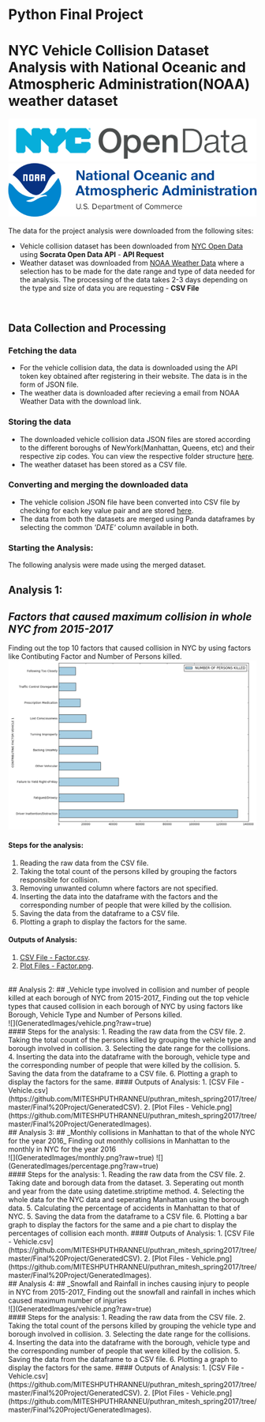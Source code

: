 # Python Final Project

# NYC Vehicle Collision Dataset Analysis with National Oceanic and Atmospheric Administration(NOAA) weather dataset

![](images/nyc.jpg?raw=true)
![](images/NOAA_emblem.png?raw=true)
<br>
<br>
The data for the project analysis were downloaded from the following sites:
* Vehicle collision dataset has been downloaded from [NYC Open Data](https://opendata.cityofnewyork.us/) using **Socrata Open Data API** - **API Request**
* Weather dataset was downloaded from [NOAA Weather Data](https://www.ncdc.noaa.gov/cdo-web/search?datasetid=GHCND) where a selection has to be made for the date range and type of data needed for the analysis. The processing of the data takes 2-3 days depending on the type and size of data you are requesting - **CSV File**
<br>

## Data Collection and Processing

### Fetching the data
* For the vehicle collision data, the data is downloaded using the API token key obtained after registering in their website. The data is in the form of JSON file.
* The weather data is downloaded after recieving a email from NOAA Weather Data with the download link.

### Storing the data
* The downloaded vehicle collision data JSON files are stored according to the different boroughs of NewYork(Manhattan, Queens, etc) and their respective zip codes. You can view the respective folder structure [here](https://github.com/MITESHPUTHRANNEU/puthran_mitesh_spring2017/tree/master/Final%20Project/ProcessedData).
* The weather dataset has been stored as a CSV file.

### Converting and merging the downloaded data
* The vehicle colision JSON file have been converted into CSV file by checking for each key value pair and are stored [here](https://github.com/MITESHPUTHRANNEU/puthran_mitesh_spring2017/tree/master/Final%20Project/ProcessedData). 
* The data from both the datasets are merged using Panda dataframes by selecting the common _'DATE'_ column available in both.

### Starting the Analysis:
The following analysis were made using the merged dataset.
<br>
## Analysis 1:
## _Factors that caused maximum collision in whole NYC from 2015-2017_
Finding out the top 10 factors that caused collision in NYC by using factors like Contibuting Factor and Number of Persons killed.
<br>
![](GeneratedImages/factor.png?raw=true)
<br>
#### Steps for the analysis:
1. Reading the raw data from the CSV file.
2. Taking the total count of the persons killed by grouping the factors responsible for collision.
3. Removing unwanted column where factors are not specified.
4. Inserting the data into the dataframe with the factors and the corresponding number of people that were killed by the collision.
5. Saving the data from the dataframe to a CSV file.
6. Plotting a graph to display the factors for the same. 
#### Outputs of Analysis:
1. [CSV File - Factor.csv](https://github.com/MITESHPUTHRANNEU/puthran_mitesh_spring2017/tree/master/Final%20Project/GeneratedCSV).
2. [Plot Files - Factor.png](https://github.com/MITESHPUTHRANNEU/puthran_mitesh_spring2017/tree/master/Final%20Project/GeneratedImages).
<br>
## Analysis 2:
## _Vehicle type involved in collision and number of people killed at each borough of NYC from 2015-2017_
Finding out the top vehicle types that caused collision in each borough of NYC by using factors like Borough, Vehicle Type and Number of Persons killed.
<br>
![](GeneratedImages/vehicle.png?raw=true)
<br>
#### Steps for the analysis:
1. Reading the raw data from the CSV file.
2. Taking the total count of the persons killed by grouping the vehicle type and borough involved in collision.
3. Selecting the date range for the collisions.
4. Inserting the data into the dataframe with the borough, vehicle type and the corresponding number of people that were killed by the collision.
5. Saving the data from the dataframe to a CSV file.
6. Plotting a graph to display the factors for the same. 
#### Outputs of Analysis:
1. [CSV File - Vehicle.csv](https://github.com/MITESHPUTHRANNEU/puthran_mitesh_spring2017/tree/master/Final%20Project/GeneratedCSV).
2. [Plot Files - Vehicle.png](https://github.com/MITESHPUTHRANNEU/puthran_mitesh_spring2017/tree/master/Final%20Project/GeneratedImages).
<br>
## Analysis 3:
## _Monthly collisions in Manhattan to that of the whole NYC for the year 2016_
Finding out monthly collisions in Manhattan to the monthly in NYC for the year 2016
<br>
![](GeneratedImages/monthly.png?raw=true)
![](GeneratedImages/percentage.png?raw=true)
<br>
#### Steps for the analysis:
1. Reading the raw data from the CSV file.
2. Taking date and borough data from the dataset.
3. Seperating out month and year from the date using datetime.striptime method.
4. Selecting the whole data for the NYC data and seperating Manhattan using the borough data.
5. Calculating the percentage of accidents in Manhattan to that of NYC.
5. Saving the data from the dataframe to a CSV file.
6. Plotting a bar graph to display the factors for the same and a pie chart to display the percentages of collision each month. 
#### Outputs of Analysis:
1. [CSV File - Vehicle.csv](https://github.com/MITESHPUTHRANNEU/puthran_mitesh_spring2017/tree/master/Final%20Project/GeneratedCSV).
2. [Plot Files - Vehicle.png](https://github.com/MITESHPUTHRANNEU/puthran_mitesh_spring2017/tree/master/Final%20Project/GeneratedImages).
<br>
## Analysis 4:
## _Snowfall and Rainfall in inches causing injury to people in NYC from 2015-2017_
Finding out the snowfall and rainfall in inches which caused maximum number of injuries
<br>
![](GeneratedImages/vehicle.png?raw=true)
<br>
#### Steps for the analysis:
1. Reading the raw data from the CSV file.
2. Taking the total count of the persons killed by grouping the vehicle type and borough involved in collision.
3. Selecting the date range for the collisions.
4. Inserting the data into the dataframe with the borough, vehicle type and the corresponding number of people that were killed by the collision.
5. Saving the data from the dataframe to a CSV file.
6. Plotting a graph to display the factors for the same. 
#### Outputs of Analysis:
1. [CSV File - Vehicle.csv](https://github.com/MITESHPUTHRANNEU/puthran_mitesh_spring2017/tree/master/Final%20Project/GeneratedCSV).
2. [Plot Files - Vehicle.png](https://github.com/MITESHPUTHRANNEU/puthran_mitesh_spring2017/tree/master/Final%20Project/GeneratedImages).
